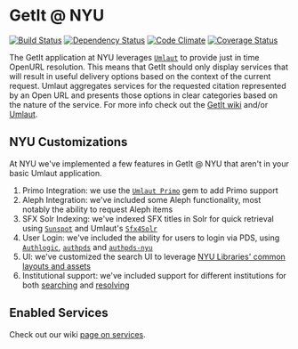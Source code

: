 # GetIt @ NYU

[![Build Status](https://travis-ci.org/NYULibraries/getit.png?branch=master)](https://travis-ci.org/NYULibraries/getit)
[![Dependency Status](https://gemnasium.com/NYULibraries/getit.png)](https://gemnasium.com/NYULibraries/getit)
[![Code Climate](https://codeclimate.com/github/NYULibraries/getit.png)](https://codeclimate.com/github/NYULibraries/getit)
[![Coverage Status](https://coveralls.io/repos/NYULibraries/getit/badge.png?branch=master)](https://coveralls.io/r/NYULibraries/getit)

The GetIt application at NYU leverages [`Umlaut`](/team-umlaut/umlaut) to provide just in time OpenURL resolution. 
This means that GetIt should only display services that will result in useful delivery options based on the context of the current request.
Umlaut aggregates services for the requested citation represented by an Open URL and presents those options in clear categories based on 
the nature of the service.
For more info check out the [GetIt wiki](/NYULibraries/getit/wiki/Home) and/or [Umlaut](/team-umlaut/umlaut#umlaut).

## NYU Customizations
At NYU we've implemented a few features in GetIt @ NYU that aren't in your basic Umlaut application.

1.  Primo Integration: we use the [`Umlaut Primo`](/team-umlaut/umlaut-primo) gem to add Primo support
2.  Aleph Integration: we've included some Aleph functionality, most notably the ability to request Aleph items
3.  SFX Solr Indexing: we've indexed SFX titles in Solr for quick retrieval using [`Sunspot`](http://sunspot.github.com/) and Umlaut's
    [`Sfx4Solr`](/team-umlaut/umlaut/tree/master/app/controllers/search_methods/sfx4_solr)
4.  User Login: we've included the ability for users to login via PDS, using [`Authlogic`](/binarylogic/authlogic), [`authpds`](/scotdalton/authpds) and [`authpds-nyu`](//scotdalton/authpds)
5.  UI: we've customized the search UI to leverage [NYU Libraries' common layouts and assets](/NYULibraries/nyulibraries_assets)
6.  Institutional support: we've included support for different institutions for both [searching](config/initializers/search_controller.rb)
    and [resolving](app/controllers/umlaut_controller.rb#L157)

## Enabled Services
Check out our wiki [page on services](/NYULibraries/getit/wiki/Services).
